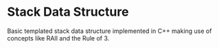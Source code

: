 # Stack Data Structure

Basic templated stack data structure implemented in C++ making use of concepts like RAII and the Rule of 3. 
